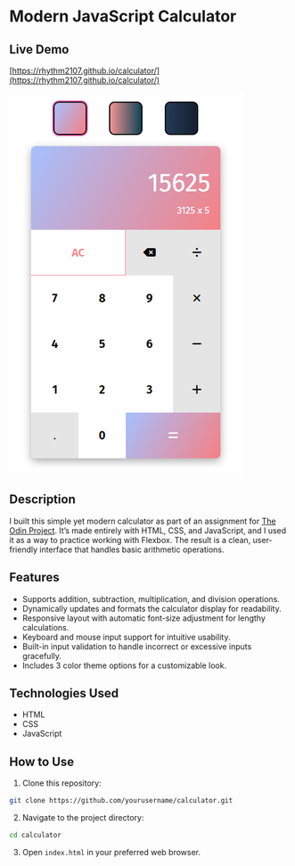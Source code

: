 # Modern JavaScript Calculator

## Live Demo

[https://rhythm2107.github.io/calculator/](https://rhythm2107.github.io/calculator/)

![Calculator Screenshot](calculator.png)

## Description

I built this simple yet modern calculator as part of an assignment for [The Odin Project](https://www.theodinproject.com/).
It’s made entirely with HTML, CSS, and JavaScript, and I used it as a way to practice working with Flexbox. The result is a clean, user-friendly interface that handles basic arithmetic operations.

## Features

- Supports addition, subtraction, multiplication, and division operations.
- Dynamically updates and formats the calculator display for readability.
- Responsive layout with automatic font-size adjustment for lengthy calculations.
- Keyboard and mouse input support for intuitive usability.
- Built-in input validation to handle incorrect or excessive inputs gracefully.
- Includes 3 color theme options for a customizable look.

## Technologies Used

- HTML
- CSS
- JavaScript

## How to Use

1. Clone this repository:

```bash
git clone https://github.com/yourusername/calculator.git
```

2. Navigate to the project directory:

```bash
cd calculator
```

3. Open `index.html` in your preferred web browser.

